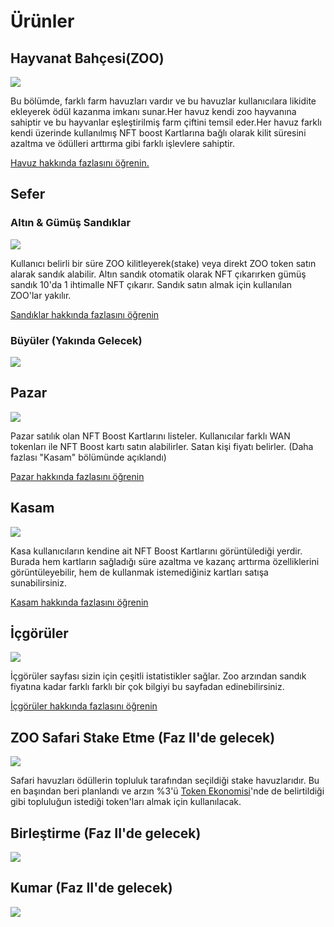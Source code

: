 # Ürünler


## Hayvanat Bahçesi(ZOO)

![](/thezoo.png)


Bu bölümde, farklı farm havuzları vardır ve bu havuzlar kullanıcılara likidite ekleyerek ödül kazanma imkanı sunar.Her havuz kendi zoo hayvanına sahiptir ve bu hayvanlar eşleştirilmiş farm çiftini temsil eder.Her havuz farklı kendi üzerinde kullanılmış NFT boost Kartlarına bağlı olarak kilit süresini azaltma ve ödülleri arttırma gibi farklı işlevlere sahiptir.

[Havuz hakkında fazlasını öğrenin.](/manual/pool)

## Sefer


### Altın & Gümüş Sandıklar

![](/goldchestfeature.png)

Kullanıcı belirli bir süre ZOO  kilitleyerek(stake) veya direkt ZOO token satın alarak sandık alabilir. Altın sandık otomatik olarak NFT çıkarırken gümüş sandık 10'da 1 ihtimalle NFT çıkarır. Sandık satın almak için kullanılan ZOO'lar yakılır.

[Sandıklar hakkında fazlasını öğrenin](/manual/expedition#buy-goldsilver-chests)

### Büyüler (Yakında Gelecek)

![](/phase2/magic_spells.png)




## Pazar

![](/ZooMarket.png)

Pazar satılık olan NFT Boost Kartlarını listeler. Kullanıcılar farklı WAN tokenları ile NFT Boost kartı satın alabilirler. Satan kişi fiyatı belirler. (Daha fazlası "Kasam" bölümünde açıklandı)


[Pazar hakkında fazlasını öğrenin](/manual/market)

## Kasam

![](/mysafe.png)

Kasa kullanıcıların kendine ait NFT Boost Kartlarını görüntülediği yerdir. Burada hem kartların sağladığı süre azaltma ve kazanç arttırma özelliklerini görüntüleyebilir, hem de kullanmak istemediğiniz kartları satışa sunabilirsiniz.

[Kasam hakkında fazlasını öğrenin](/manual/safe)

## İçgörüler

![](/ZKInsights1.png)

İçgörüler sayfası sizin için çeşitli istatistikler sağlar. Zoo arzından sandık fiyatına kadar farklı farklı bir çok bilgiyi bu sayfadan edinebilirsiniz.

[İçgörüler hakkında fazlasını öğrenin](/manual/insights)

## ZOO Safari Stake Etme (Faz II'de gelecek)

![](/phase2/staking_safari.png)

Safari havuzları ödüllerin topluluk tarafından seçildiği stake havuzlarıdır. Bu en başından beri planlandı ve arzın %3'ü [Token Ekonomisi](/faq#tokenomics)'nde de belirtildiği gibi topluluğun istediği token'ları almak için kullanılacak.

## Birleştirme (Faz II'de gelecek)

![](/phase2/crafting.png)

## Kumar (Faz II'de gelecek)

![](/phase2/boxing.png)

